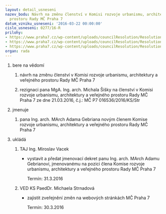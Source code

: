 ```yaml
---
layout: detail_usneseni
nazev_bodu: Návrh na změnu členství v Komisi rozvoje urbanismu, architektury a veřejného
  prostoru Rady MČ Praha 7
datum_vzniku_usneseni: '2016-03-22 00:00:00'
cislo_usneseni: 0277/16-R
prilohy:
- https://www.praha7.cz/wp-content/uploads/councilResolution/Resolutions/28509/export/Duvodovazprava~35640.doc
- https://www.praha7.cz/wp-content/uploads/councilResolution/Resolutions/28509/export/rezignace_siska_verejna_21032016~35639.pdf
- https://www.praha7.cz/wp-content/uploads/councilResolution/Resolutions/28509/export/export~299802.pdf
organ: rada
---
```

<OL class=urzList_view id=urzList>
<LI class=urzClass1><SPAN name="1">bere na vědomí</SPAN> 
<OL class=urzOlClass>
<LI class=urzClass2 style="TEXT-ALIGN: left"><SPAN>
<P>návrh na změnu členství v Komisi rozvoje urbanismu, architektury a veřejného prostoru Rady MČ Praha 7</P></SPAN></LI>
<LI class=urzClass2 style="TEXT-ALIGN: left"><SPAN>
<P>rezignaci pana MgA. Ing. arch. Michala Šišky na členství v&nbsp;Komisi rozvoje urbanismu, architektury a veřejného prostoru Rady MČ Praha 7 ze dne 21.03.2016, č.j.: MČ P7 016536/2016/KS/Str</P></SPAN></LI></OL></LI>
<LI class=urzClass1><SPAN name="5">jmenuje</SPAN> 
<OL class=urzOlClass>
<LI class=urzClass2 style="TEXT-ALIGN: left"><SPAN>
<P>pana&nbsp;Ing. arch. MArch Adama Gebriana novým členem Komise rozvoje urbanismu, architektury a veřejného prostoru Rady MČ Praha 7</P></SPAN></LI></OL></LI>
<LI class=urzClass1 id=urzUkoly><SPAN name="1">ukládá</SPAN>
<OL class=urzOlClass>
<LI class=urzClass2><SPAN>
<P>TAJ Ing. Miroslav Vacek</P></SPAN>
<UL class=urzUlClass>
<LI class=urzClass3><SPAN>
<P>vystavit a předat jmenovací dekret panu Ing. arch. MArch Adamu Gebrianovi, jmenovanému na pozici člena Komise rozvoje urbanismu, architektury a veřejného prostoru Rady MČ Praha 7</P></SPAN><SPAN class=urzUkolTermin>Termín:&nbsp;31.3.2016</SPAN></LI></UL></LI>
<LI class=urzClass2><SPAN>
<P>VED KS PaedDr. Michaela Strnadová</P></SPAN>
<UL class=urzUlClass>
<LI class=urzClass3><SPAN>
<P>zajistit zveřejnění změn na webových stránkách MČ Praha 7</P></SPAN><SPAN class=urzUkolTermin>Termín:&nbsp;30.3.2016</SPAN></LI></UL></LI></OL></LI></OL>